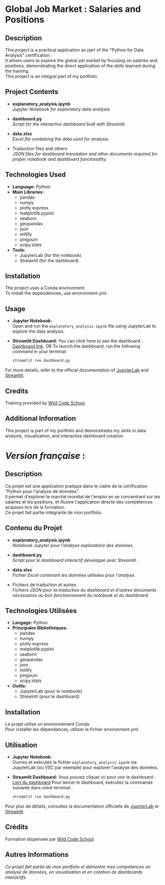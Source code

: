 # Global Job Market : Salaries and Positions

## Description

This project is a practical application as part of the "Python for Data Analysis" certification.  
It allows users to explore the global job market by focusing on salaries and positions, demonstrating the direct application of the skills learned during the training.  
This project is an integral part of my portfolio.

## Project Contents

- **explanatory_analysis.ipynb**  
  *Jupyter Notebook for exploratory data analysis.*  

- **dashboard.py**  
  *Script for the interactive dashboard built with Streamlit.*  

- **data.xlsx**  
  *Excel file containing the data used for analysis.*  

- Traduction files and others  
  *JSON files for dashboard translation and other documents required for proper notebook and dashboard functionality.*  

## Technologies Used

- **Language:** Python
- **Main Libraries:**
  - pandas
  - numpy
  - plotly express
  - matplotlib.pyplot
  - seaborn
  - geopandas
  - json
  - millify
  - pingouin
  - scipy.stats
- **Tools:**
  - JupyterLab (for the notebook)
  - Streamlit (for the dashboard)

## Installation

The project uses a Conda environment.  
To install the dependencies, use environment.yml.

## Usage

- **Jupyter Notebook:**  
  Open and run the `explanatory_analysis.ipynb` file using JupyterLab to explore the data analysis.  

- **Streamlit Dashboard:**
  You can click here to see the dashboard : [Dashboard link](https://certification-data-analysis-salaries-mrousse.streamlit.app/).
  OR
  To launch the dashboard, run the following command in your terminal:

  ```bash
  streamlit run dashboard.py
  ```

For more details, refer to the official documentation of [JupyterLab](https://jupyter.org/) and [Streamlit](https://streamlit.io/).  

## Credits

Training provided by [Wild Code School](https://wildcodeschool.com/).  

## Additional Information

This project is part of my portfolio and demonstrates my skills in data analysis, visualization, and interactive dashboard creation.  

# _Version française_ : 

## Description

Ce projet est une application pratique dans le cadre de la certification "Python pour l'analyse de données".  
Il permet d'explorer le marché mondial de l'emploi en se concentrant sur les salaires et les positions, et illustre l'application directe des compétences acquises lors de la formation.  
Ce projet fait partie intégrante de mon portfolio.

## Contenu du Projet

- **explanatory_analysis.ipynb**  
  *Notebook Jupyter pour l'analyse exploratoire des données.*

- **dashboard.py**  
  *Script pour le dashboard interactif développé avec Streamlit.*

- **data.xlsx**  
  *Fichier Excel contenant les données utilisées pour l'analyse.*

- Fichiers de traduction et autres  
  *Fichiers JSON pour la traduction du dashboard et d'autres documents nécessaires au bon fonctionnement du notebook et du dashboard.*

## Technologies Utilisées

- **Langage:** Python
- **Principales Bibliothèques:**
  - pandas
  - numpy
  - plotly express
  - matplotlib.pyplot
  - seaborn
  - geopandas
  - json
  - millify
  - pingouin
  - scipy.stats
- **Outils:**
  - JupyterLab (pour le notebook)
  - Streamlit (pour le dashboard)

## Installation

Le projet utilise un environnement Conda.  
Pour installer les dépendances, utiliser le fichier environment.yml.
## Utilisation

- **Jupyter Notebook:**  
  Ouvrez et exécutez le fichier `explanatory_analysis.ipynb` via JupyterLab (ou VSC par exemple) pour explorer l'analyse des données.

- **Streamlit Dashboard:**
  Vous pouvez cliquer ici pour voir le dashboard : [Lien du dashboard](https://certification-data-analysis-salaries-mrousse.streamlit.app/)
  Pour lancer le dashboard, exécutez la commande suivante dans votre terminal :

  ```bash
  streamlit run dashboard.py
  ```

Pour plus de détails, consultez la documentation officielle de [JupyterLab](https://jupyter.org/) et [Streamlit](https://streamlit.io/).

## Crédits

Formation dispensée par [Wild Code School](https://wildcodeschool.com/). 

## Autres Informations

*Ce projet fait partie de mon portfolio et démontre mes compétences en analyse de données, en visualisation et en création de dashboards interactifs.*

